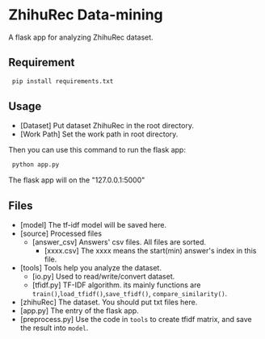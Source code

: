 # ZhihuRec Data-mining
A flask app for analyzing ZhihuRec dataset.

## Requirement

``` bash
 pip install requirements.txt
```

## Usage
- [Dataset] Put dataset ZhihuRec in the root directory.
- [Work Path] Set the work path in root directory.

Then you can use this command to run the flask app:
``` bash
 python app.py
```

The flask app will on the "127.0.0.1:5000"

## Files
- [model] The tf-idf model will be saved here.
- [source] Processed files 
  - [answer_csv] Answers' csv files. All files are sorted.
    - [xxxx.csv] The xxxx means the start(min) answer's index in this file. 
- [tools] Tools help you analyze the dataset.
  - [io.py] Used to read/write/convert dataset.
  - [tfidf.py] TF-IDF algorithm. its mainly functions are `train()`,`load_tfidf()`,`save_tfidf()`, `compare_similarity()`.
- [zhihuRec] The dataset. You should put txt files here.
- [app.py] The entry of the flask app.
- [preprocess.py] Use the code in `tools` to create tfidf matrix, and save the result into `model`.
